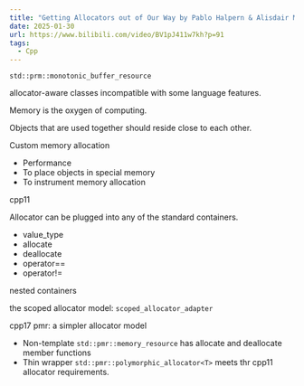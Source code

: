 ```yaml
---
title: "Getting Allocators out of Our Way by Pablo Halpern & Alisdair Meredith"
date: 2025-01-30
url: https://www.bilibili.com/video/BV1pJ411w7kh?p=91
tags:
  - Cpp
---
```


`std::prm::monotonic_buffer_resource`

allocator-aware classes incompatible with some language features.

Memory is the oxygen of computing.

Objects that are used together should reside close to each other.

Custom memory allocation

- Performance
- To place objects in special memory
- To instrument memory allocation

cpp11

Allocator can be plugged into any of the standard containers.

- value_type
- allocate
- deallocate
- operator==
- operator!=

nested containers

the scoped allocator model: `scoped_allocator_adapter`

cpp17 pmr: a simpler allocator model

- Non-template `std::pmr::memory_resource` has allocate and deallocate member functions
- Thin wrapper `std::pmr::polymorphic_allocator<T>` meets thr cpp11 allocator requirements. 

